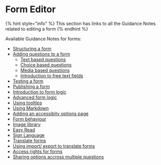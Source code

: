 # Form Editor

{% hint style="info" %}
This section has links to all the Guidance Notes related to editing a form
{% endhint %}

Available Guidance Notes for forms:

* [Structuring a form](creating-a-new-form.md)
* [Adding questions to a form](how-to-add-a-question-to-a-form/)
  * [Text based questions](how-to-add-a-question-to-a-form/text-based-questions.md)
  * [Choice based questions](how-to-add-a-question-to-a-form/choice-based-questions.md)
  * [Media based questions](how-to-add-a-question-to-a-form/media-based-questions.md)
  * [Introduction to free text fields](how-to-add-a-question-to-a-form/free-text-feilds.md)
* [Testing a form](testing-a-form.md)
* [Publishing a form](publishing-a-form.md)
* [Introduction to form logic](introduction-to-form-logic.md)
* [Advanced form logic](advanced-form-logic.md)
* [Using tooltips](using-tooltips.md)
* [Using Markdown](introduction-to-markdown.md)
* [Adding an accessibity options page](adding-an-accessibility-options-page.md)
* [Form behaviour](form-behaviour.md)
* [Image library](image-library.md)
* [Easy Read](easy-read.md)
* [Sign Language](sign-language.md)
* [Translate forms](translate-forms.md)
* [Using import/ export to translate forms](using-import-export-to-translate-forms.md)
* [Access rights for forms](access-rights-for-forms.md)
* [Sharing options accross multiple questions](sharing-options-across-multiple-questions.md)
